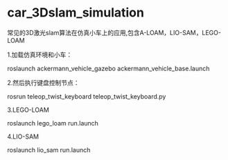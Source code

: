 # car_3Dslam_simulation
常见的3D激光slam算法在仿真小车上的应用,包含A-LOAM，LIO-SAM，LEGO-LOAM

1.加载仿真环境和小车：

roslaunch ackermann_vehicle_gazebo ackermann_vehicle_base.launch 

2.然后执行键盘控制节点：

rosrun teleop_twist_keyboard teleop_twist_keyboard.py

3.LEGO-LOAM

roslaunch lego_loam run.launch 

4.LIO-SAM

roslaunch lio_sam run.launch 
